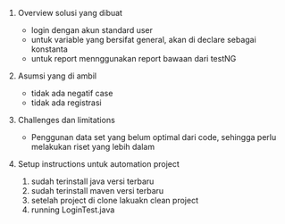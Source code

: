 1. Overview solusi yang dibuat
	- login dengan akun standard user
	- untuk variable yang bersifat general, akan di declare sebagai konstanta
	- untuk report mennggunakan report bawaan dari testNG

2. Asumsi yang di ambil
    - tidak ada negatif case
    - tidak ada registrasi

3. Challenges dan limitations
	- Penggunan data set yang belum optimal dari code, sehingga perlu melakukan riset yang lebih dalam

4. Setup instructions untuk automation project
   1. sudah terinstall java versi terbaru
   2. sudah terinstall maven versi terbaru
   2. setelah project di clone lakuakn clean project
   3. running LoginTest.java
